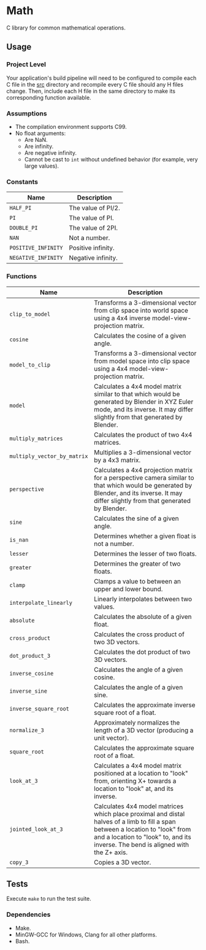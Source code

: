# Math

C library for common mathematical operations.

## Usage

### Project Level

Your application's build pipeline will need to be configured to compile each C
file in the [src](./src) directory and recompile every C file should any H files
change.  Then, include each H file in the same directory to make its
corresponding function available.

### Assumptions

- The compilation environment supports C99.
- No float arguments:
  - Are NaN.
  - Are infinity.
  - Are negative infinity.
  - Cannot be cast to `int` without undefined behavior (for example, very large
    values).

### Constants

| Name                | Description        |
| ------------------- | ------------------ |
| `HALF_PI`           | The value of PI/2. |
| `PI`                | The value of PI.   |
| `DOUBLE_PI`         | The value of 2PI.  |
| `NAN`               | Not a number.      |
| `POSITIVE_INFINITY` | Positive infinity. |
| `NEGATIVE_INFINITY` | Negative infinity. |

### Functions

| Name                        | Description                                                                                                                                                                                                          |
| --------------------------- | -------------------------------------------------------------------------------------------------------------------------------------------------------------------------------------------------------------------- |
| `clip_to_model`             | Transforms a 3-dimensional vector from clip space into world space using a 4x4 inverse model-view-projection matrix.                                                                                                 |
| `cosine`                    | Calculates the cosine of a given angle.                                                                                                                                                                              |
| `model_to_clip`             | Transforms a 3-dimensional vector from model space into clip space using a 4x4 model-view-projection matrix.                                                                                                         |
| `model`                     | Calculates a 4x4 model matrix similar to that which would be generated by Blender in XYZ Euler mode, and its inverse.  It may differ slightly from that generated by Blender.                                        |
| `multiply_matrices`         | Calculates the product of two 4x4 matrices.                                                                                                                                                                          |
| `multiply_vector_by_matrix` | Multiplies a 3-dimensional vector by a 4x3 matrix.                                                                                                                                                                   |
| `perspective`               | Calculates a 4x4 projection matrix for a perspective camera similar to that which would be generated by Blender, and its inverse.  It may differ slightly from that generated by Blender.                            |
| `sine`                      | Calculates the sine of a given angle.                                                                                                                                                                                |
| `is_nan`                    | Determines whether a given float is not a number.                                                                                                                                                                    |
| `lesser`                    | Determines the lesser of two floats.                                                                                                                                                                                 |
| `greater`                   | Determines the greater of two floats.                                                                                                                                                                                |
| `clamp`                     | Clamps a value to between an upper and lower bound.                                                                                                                                                                  |
| `interpolate_linearly`      | Linearly interpolates between two values.                                                                                                                                                                            |
| `absolute`                  | Calculates the absolute of a given float.                                                                                                                                                                            |
| `cross_product`             | Calculates the cross product of two 3D vectors.                                                                                                                                                                      |
| `dot_product_3`             | Calculates the dot product of two 3D vectors.                                                                                                                                                                        |
| `inverse_cosine`            | Calculates the angle of a given cosine.                                                                                                                                                                              |
| `inverse_sine`              | Calculates the angle of a given sine.                                                                                                                                                                                |
| `inverse_square_root`       | Calculates the approximate inverse square root of a float.                                                                                                                                                           |
| `normalize_3`               | Approximately normalizes the length of a 3D vector (producing a unit vector).                                                                                                                                        |
| `square_root`               | Calculates the approximate square root of a float.                                                                                                                                                                   |
| `look_at_3`                 | Calculates a 4x4 model matrix positioned at a location to "look" from, orienting X+ towards a location to "look" at, and its inverse.                                                                                |
| `jointed_look_at_3`         | Calculates 4x4 model matrices which place proximal and distal halves of a limb to fill a span between a location to "look" from and a location to "look" to, and its inverse.  The bend is aligned with the Z+ axis. |
| `copy_3`                    | Copies a 3D vector.                                                                                                                                                                                                  |

## Tests

Execute `make` to run the test suite.

### Dependencies

- Make.
- MinGW-GCC for Windows, Clang for all other platforms.
- Bash.
